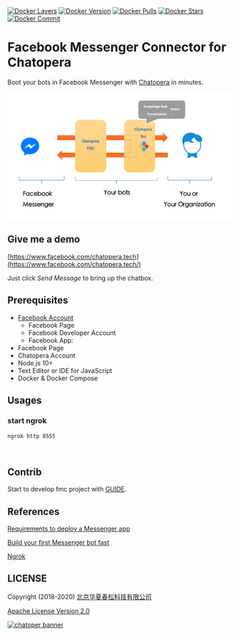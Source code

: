 [![Docker Layers](https://images.microbadger.com/badges/image/chatopera/fmc:develop.svg)](https://microbadger.com/images/chatopera/fmc:develop "Image layers") [![Docker Version](https://images.microbadger.com/badges/version/chatopera/fmc:develop.svg)](https://microbadger.com/images/chatopera/fmc:develop "Image version") [![Docker Pulls](https://img.shields.io/docker/pulls/chatopera/fmc.svg)](https://hub.docker.com/r/chatopera/fmc/) [![Docker Stars](https://img.shields.io/docker/stars/chatopera/fmc.svg)](https://hub.docker.com/r/chatopera/fmc/) [![Docker Commit](https://images.microbadger.com/badges/commit/chatopera/fmc:develop.svg)](https://microbadger.com/images/chatopera/fmc:develop "Image CommitID")

# Facebook Messenger Connector for Chatopera

Boot your bots in Facebook Messenger with [Chatopera](https://bot.chatopera.com/) in minutes.

![](./docs/images/2.png)

## Give me a demo

[https://www.facebook.com/chatopera.tech](https://www.facebook.com/chatopera.tech/)

Just click _Send Message_ to bring up the chatbox.

## Prerequisites

- [Facebook Account](https://developers.facebook.com/docs/messenger-platform/getting-started/sample-apps/original-coast-clothing)
  - Facebook Page
  - Facebook Developer Account
  - Facebook App:
- Facebook Page
- Chatopera Account
- Node.js 10+
- Text Editor or IDE for JavaScript
- Docker & Docker Compose

## Usages

###

### start ngrok

```
ngrok http 8555
```

![]()

## Contrib

Start to develop fmc project with [GUIDE](./fmc).

## References

[Requirements to deploy a Messenger app](https://developers.facebook.com/docs/messenger-platform/getting-started/sample-apps/original-coast-clothing)

[Build your first Messenger bot fast
](https://developers.facebook.com/docs/messenger-platform)

[Ngrok](https://dashboard.ngrok.com/)

## LICENSE

Copyright (2018-2020) <a href="https://www.chatopera.com/" target="_blank">北京华夏春松科技有限公司</a>

[Apache License Version 2.0](./LICENSE)

[![chatoper banner][co-banner-image]][co-url]

[co-banner-image]: https://static-public.chatopera.com/assets/images/42383104-da925942-8168-11e8-8195-868d5fcec170.png
[co-url]: https://www.chatopera.com
